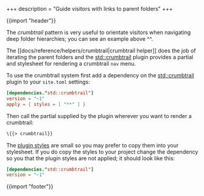 +++
description = "Guide visitors with links to parent folders"
+++

{{import "header"}}

The *crumbtrail* pattern is very useful to orientate visitors when navigating deep folder hierarchies; you can see an example above ^^.

The [[docs/reference/helpers/crumbtrail|crumbtrail helper]] does the job of iterating the parent folders and the [std::crumbtrail][] plugin provides a partial and stylesheet for rendering a crumbtrail `nav` menu.

To use the crumbtrail system first add a dependency on the [std::crumbtrail][] plugin to your `site.toml` settings:

```toml
[dependencies."std::crumbtrail"]
version = "~1"
apply = { styles = [ "**" ] }
```

Then call the partial supplied by the plugin wherever you want to render a crumbtrail:

```handlebars
\{{> crumbtrail}}
```

The [plugin styles](https://github.com/uwe-app/plugins/blob/main/std/crumbtrail/styles/crumbtrail.css) are small so you may prefer to copy them into your stylesheet. If you do copy the styles to your project change the dependency so you that the plugin styles are not applied; it should look like this:

```toml
[dependencies."std::crumbtrail"]
version = "~1"
```

{{import "footer"}}

[std::crumbtrail]: https://github.com/uwe-app/plugins/tree/main/std/crumbtrail
